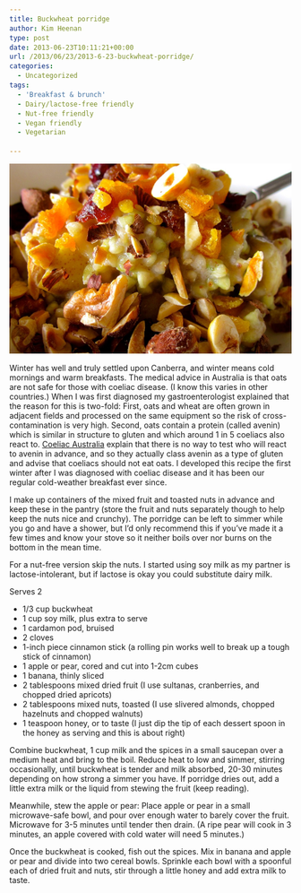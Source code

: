 ```yaml
---
title: Buckwheat porridge
author: Kim Heenan
type: post
date: 2013-06-23T10:11:21+00:00
url: /2013/06/23/2013-6-23-buckwheat-porridge/
categories:
  - Uncategorized
tags:
  - 'Breakfast & brunch'
  - Dairy/lactose-free friendly
  - Nut-free friendly
  - Vegan friendly
  - Vegetarian

---
```


![](buckwheat-porridge.jpg)

Winter has well and truly settled upon Canberra, and winter means cold mornings and warm breakfasts. The medical advice in Australia is that oats are not safe for those with coeliac disease. (I know this varies in other countries.) When I was first diagnosed my gastroenterologist explained that the reason for this is two-fold: First, oats and wheat are often grown in adjacent fields and processed on the same equipment so the risk of cross-contamination is very high. Second, oats contain a protein (called avenin) which is similar in structure to gluten and which around 1 in 5 coeliacs also react to. [Coeliac Australia][coeliac-australia] explain that there is no way to test who will react to avenin in advance, and so they actually class avenin as a type of gluten and advise that coeliacs should not eat oats. I developed this recipe the first winter after I was diagnosed with coeliac disease and it has been our regular cold-weather breakfast ever since.

<!--more-->

I make up containers of the mixed fruit and toasted nuts in advance and keep these in the pantry (store the fruit and nuts separately though to help keep the nuts nice and crunchy). The porridge can be left to simmer while you go and have a shower, but I’d only recommend this if you’ve made it a few times and know your stove so it neither boils over nor burns on the bottom in the mean time.

For a nut-free version skip the nuts. I started using soy milk as my partner is lactose-intolerant, but if lactose is okay you could substitute dairy milk.

Serves 2

  * 1/3 cup buckwheat
  * 1 cup soy milk, plus extra to serve
  * 1 cardamon pod, bruised
  * 2 cloves
  * 1-inch piece cinnamon stick (a rolling pin works well to break up a tough stick of cinnamon) 
  * 1 apple or pear, cored and cut into 1-2cm cubes
  * 1 banana, thinly sliced
  * 2 tablespoons mixed dried fruit (I use sultanas, cranberries, and chopped dried apricots) 
  * 2 tablespoons mixed nuts, toasted (I use slivered almonds, chopped hazelnuts and chopped walnuts)
  * 1 teaspoon honey, or to taste (I just dip the tip of each dessert spoon in the honey as serving and this is about right) 

Combine buckwheat, 1 cup milk and the spices in a small saucepan over a medium heat and bring to the boil. Reduce heat to low and simmer, stirring occasionally, until buckwheat is tender and milk absorbed, 20-30 minutes depending on how strong a simmer you have. If porridge dries out, add a little extra milk or the liquid from stewing the fruit (keep reading).

Meanwhile, stew the apple or pear: Place apple or pear in a small microwave-safe bowl, and pour over enough water to barely cover the fruit. Microwave for 3-5 minutes until tender then drain. (A ripe pear will cook in 3 minutes, an apple covered with cold water will need 5 minutes.)

Once the buckwheat is cooked, fish out the spices. Mix in banana and apple or pear and divide into two cereal bowls. Sprinkle each bowl with a spoonful each of dried fruit and nuts, stir through a little honey and add extra milk to taste.

[coeliac-australia]: http://www.coeliac.org.au/coeliac-disease/faq.html
